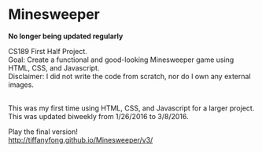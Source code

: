 # Minesweeper

<strong>No longer being updated regularly</strong>

CS189 First Half Project. <br>
Goal: Create a functional and good-looking Minesweeper game using HTML, CSS, and Javascript. <br>
Disclaimer: I did not write the code from scratch, nor do I own any external images. <br><br>

This was my first time using HTML, CSS, and Javascript for a larger project. This was updated biweekly from 1/26/2016 to 3/8/2016.

Play the final version! <br>
http://tiffanyfong.github.io/Minesweeper/v3/
